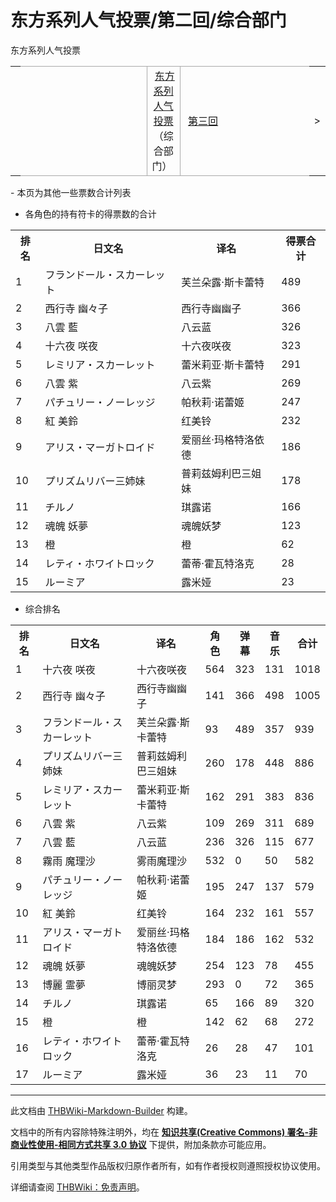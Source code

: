 # 东方系列人气投票/第二回/综合部门

<!-- source html: G:\repos\THBWiki-Markdown-Builder\THBWikiMarkdown\Temp\main\2\23\ns0%3A%E4%B8%9C%E6%96%B9%E7%B3%BB%E5%88%97%E4%BA%BA%E6%B0%94%E6%8A%95%E7%A5%A8%2F%E7%AC%AC%E4%BA%8C%E5%9B%9E%2F%E7%BB%BC%E5%90%88%E9%83%A8%E9%97%A8.html -->

东方系列人气投票

<center>

<table>
<tbody><tr>
<td>
</td>
<td style="border-top: 1px solid #aaaaaa; border-bottom: 1px solid #aaaaaa; width: 50%; text-align: right">
</td>
<td style="text-align: center; border-left: 1px solid #aaaaaa; border-right: 1px solid #aaaaaa; border-top: 1px solid #aaaaaa; border-bottom: 1px solid #aaaaaa;">&#160;<a href="./东方系列人气投票.md" title="东方系列人气投票">东方系列人气投票</a>（综合部门）&#160;
</td>
<td style="border-top: 1px solid #aaaaaa; border-bottom: 1px solid #aaaaaa; width: 50%; text-align: left">&#160;<a href="./东方系列人气投票-第三回-综合部门.md" title="东方系列人气投票/第三回/综合部门">第三回</a>
</td>
<td>&gt;
</td></tr></tbody></table>

  
</center>
- 本页为其他一些票数合计列表

  
  

  

- 各角色的持有符卡的得票数的合计


<table>
<tbody><tr>
<th>排名</th>
<th>日文名</th>
<th>译名</th>
<th>得票合计
</th></tr>
<tr>
<td>1</td>
<td>フランドール・スカーレット</td>
<td>芙兰朵露·斯卡蕾特</td>
<td>489
</td></tr>
<tr>
<td>2</td>
<td>西行寺 幽々子</td>
<td>西行寺幽幽子</td>
<td>366
</td></tr>
<tr>
<td>3</td>
<td>八雲 藍</td>
<td>八云蓝</td>
<td>326
</td></tr>
<tr>
<td>4</td>
<td>十六夜 咲夜</td>
<td>十六夜咲夜</td>
<td>323
</td></tr>
<tr>
<td>5</td>
<td>レミリア・スカーレット</td>
<td>蕾米莉亚·斯卡蕾特</td>
<td>291
</td></tr>
<tr>
<td>6</td>
<td>八雲 紫</td>
<td>八云紫</td>
<td>269
</td></tr>
<tr>
<td>7</td>
<td>パチュリー・ノーレッジ</td>
<td>帕秋莉·诺蕾姬</td>
<td>247
</td></tr>
<tr>
<td>8</td>
<td>紅 美鈴</td>
<td>红美铃</td>
<td>232
</td></tr>
<tr>
<td>9</td>
<td>アリス・マーガトロイド</td>
<td>爱丽丝·玛格特洛依德</td>
<td>186
</td></tr>
<tr>
<td>10</td>
<td>プリズムリバー三姉妹</td>
<td>普莉兹姆利巴三姐妹</td>
<td>178
</td></tr>
<tr>
<td>11</td>
<td>チルノ</td>
<td>琪露诺</td>
<td>166
</td></tr>
<tr>
<td>12</td>
<td>魂魄 妖夢</td>
<td>魂魄妖梦</td>
<td>123
</td></tr>
<tr>
<td>13</td>
<td>橙</td>
<td>橙</td>
<td>62
</td></tr>
<tr>
<td>14</td>
<td>レティ・ホワイトロック</td>
<td>蕾蒂·霍瓦特洛克</td>
<td>28
</td></tr>
<tr>
<td>15</td>
<td>ルーミア</td>
<td>露米娅</td>
<td>23
</td></tr></tbody></table>


  
  

  

- 综合排名


<table>
<tbody><tr>
<th>排名</th>
<th>日文名</th>
<th>译名</th>
<th>角色</th>
<th>弹幕</th>
<th>音乐</th>
<th>合计
</th></tr>
<tr>
<td>1</td>
<td>十六夜 咲夜</td>
<td>十六夜咲夜</td>
<td>564</td>
<td>323</td>
<td>131</td>
<td>1018
</td></tr>
<tr>
<td>2</td>
<td>西行寺 幽々子</td>
<td>西行寺幽幽子</td>
<td>141</td>
<td>366</td>
<td>498</td>
<td>1005
</td></tr>
<tr>
<td>3</td>
<td>フランドール・スカーレット</td>
<td>芙兰朵露·斯卡蕾特</td>
<td>93</td>
<td>489</td>
<td>357</td>
<td>939
</td></tr>
<tr>
<td>4</td>
<td>プリズムリバー三姉妹</td>
<td>普莉兹姆利巴三姐妹</td>
<td>260</td>
<td>178</td>
<td>448</td>
<td>886
</td></tr>
<tr>
<td>5</td>
<td>レミリア・スカーレット</td>
<td>蕾米莉亚·斯卡蕾特</td>
<td>162</td>
<td>291</td>
<td>383</td>
<td>836
</td></tr>
<tr>
<td>6</td>
<td>八雲 紫</td>
<td>八云紫</td>
<td>109</td>
<td>269</td>
<td>311</td>
<td>689
</td></tr>
<tr>
<td>7</td>
<td>八雲 藍</td>
<td>八云蓝</td>
<td>236</td>
<td>326</td>
<td>115</td>
<td>677
</td></tr>
<tr>
<td>8</td>
<td>霧雨 魔理沙</td>
<td>雾雨魔理沙</td>
<td>532</td>
<td>0</td>
<td>50</td>
<td>582
</td></tr>
<tr>
<td>9</td>
<td>パチュリー・ノーレッジ</td>
<td>帕秋莉·诺蕾姬</td>
<td>195</td>
<td>247</td>
<td>137</td>
<td>579
</td></tr>
<tr>
<td>10</td>
<td>紅 美鈴</td>
<td>红美铃</td>
<td>164</td>
<td>232</td>
<td>161</td>
<td>557
</td></tr>
<tr>
<td>11</td>
<td>アリス・マーガトロイド</td>
<td>爱丽丝·玛格特洛依德</td>
<td>184</td>
<td>186</td>
<td>162</td>
<td>532
</td></tr>
<tr>
<td>12</td>
<td>魂魄 妖夢</td>
<td>魂魄妖梦</td>
<td>254</td>
<td>123</td>
<td>78</td>
<td>455
</td></tr>
<tr>
<td>13</td>
<td>博麗 霊夢</td>
<td>博丽灵梦</td>
<td>293</td>
<td>0</td>
<td>72</td>
<td>365
</td></tr>
<tr>
<td>14</td>
<td>チルノ</td>
<td>琪露诺</td>
<td>65</td>
<td>166</td>
<td>89</td>
<td>320
</td></tr>
<tr>
<td>15</td>
<td>橙</td>
<td>橙</td>
<td>142</td>
<td>62</td>
<td>68</td>
<td>272
</td></tr>
<tr>
<td>16</td>
<td>レティ・ホワイトロック</td>
<td>蕾蒂·霍瓦特洛克</td>
<td>26</td>
<td>28</td>
<td>47</td>
<td>101
</td></tr>
<tr>
<td>17</td>
<td>ルーミア</td>
<td>露米娅</td>
<td>36</td>
<td>23</td>
<td>11</td>
<td>70
</td></tr></tbody></table>






---

此文档由 [THBWiki-Markdown-Builder](https://github.com/Delsin-Yu/THBWiki-Markdown-Builder) 构建。

文档中的所有内容除特殊注明外，均在 [**知识共享(Creative Commons) 署名-非商业性使用-相同方式共享 3.0 协议**](https://creativecommons.org/licenses/by-sa/3.0/deed.zh-hans) 下提供，附加条款亦可能应用。

引用类型与其他类型作品版权归原作者所有，如有作者授权则遵照授权协议使用。

详细请查阅 [THBWiki：免责声明](https://thbwiki.cc/THBWiki:%E5%85%8D%E8%B4%A3%E5%A3%B0%E6%98%8E)。

